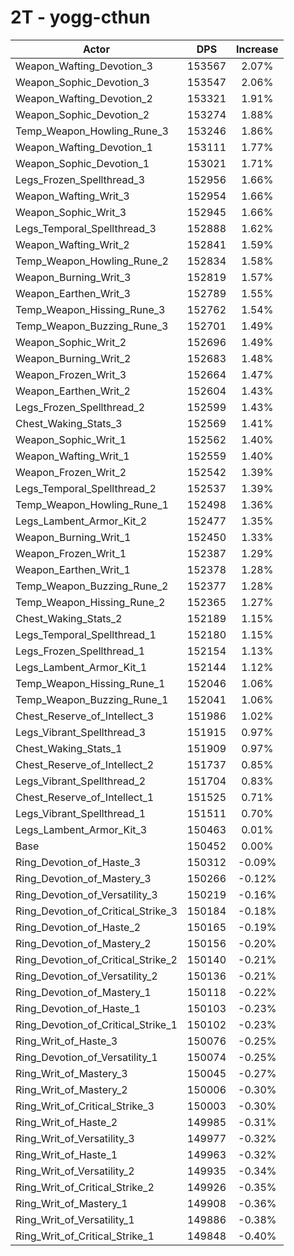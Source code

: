 # 2T - yogg-cthun
| Actor | DPS | Increase |
|---|:---:|:---:|
|Weapon_Wafting_Devotion_3|153567|2.07%|
|Weapon_Sophic_Devotion_3|153547|2.06%|
|Weapon_Wafting_Devotion_2|153321|1.91%|
|Weapon_Sophic_Devotion_2|153274|1.88%|
|Temp_Weapon_Howling_Rune_3|153246|1.86%|
|Weapon_Wafting_Devotion_1|153111|1.77%|
|Weapon_Sophic_Devotion_1|153021|1.71%|
|Legs_Frozen_Spellthread_3|152956|1.66%|
|Weapon_Wafting_Writ_3|152954|1.66%|
|Weapon_Sophic_Writ_3|152945|1.66%|
|Legs_Temporal_Spellthread_3|152888|1.62%|
|Weapon_Wafting_Writ_2|152841|1.59%|
|Temp_Weapon_Howling_Rune_2|152834|1.58%|
|Weapon_Burning_Writ_3|152819|1.57%|
|Weapon_Earthen_Writ_3|152789|1.55%|
|Temp_Weapon_Hissing_Rune_3|152762|1.54%|
|Temp_Weapon_Buzzing_Rune_3|152701|1.49%|
|Weapon_Sophic_Writ_2|152696|1.49%|
|Weapon_Burning_Writ_2|152683|1.48%|
|Weapon_Frozen_Writ_3|152664|1.47%|
|Weapon_Earthen_Writ_2|152604|1.43%|
|Legs_Frozen_Spellthread_2|152599|1.43%|
|Chest_Waking_Stats_3|152569|1.41%|
|Weapon_Sophic_Writ_1|152562|1.40%|
|Weapon_Wafting_Writ_1|152559|1.40%|
|Weapon_Frozen_Writ_2|152542|1.39%|
|Legs_Temporal_Spellthread_2|152537|1.39%|
|Temp_Weapon_Howling_Rune_1|152498|1.36%|
|Legs_Lambent_Armor_Kit_2|152477|1.35%|
|Weapon_Burning_Writ_1|152450|1.33%|
|Weapon_Frozen_Writ_1|152387|1.29%|
|Weapon_Earthen_Writ_1|152378|1.28%|
|Temp_Weapon_Buzzing_Rune_2|152377|1.28%|
|Temp_Weapon_Hissing_Rune_2|152365|1.27%|
|Chest_Waking_Stats_2|152189|1.15%|
|Legs_Temporal_Spellthread_1|152180|1.15%|
|Legs_Frozen_Spellthread_1|152154|1.13%|
|Legs_Lambent_Armor_Kit_1|152144|1.12%|
|Temp_Weapon_Hissing_Rune_1|152046|1.06%|
|Temp_Weapon_Buzzing_Rune_1|152041|1.06%|
|Chest_Reserve_of_Intellect_3|151986|1.02%|
|Legs_Vibrant_Spellthread_3|151915|0.97%|
|Chest_Waking_Stats_1|151909|0.97%|
|Chest_Reserve_of_Intellect_2|151737|0.85%|
|Legs_Vibrant_Spellthread_2|151704|0.83%|
|Chest_Reserve_of_Intellect_1|151525|0.71%|
|Legs_Vibrant_Spellthread_1|151511|0.70%|
|Legs_Lambent_Armor_Kit_3|150463|0.01%|
|Base|150452|0.00%|
|Ring_Devotion_of_Haste_3|150312|-0.09%|
|Ring_Devotion_of_Mastery_3|150266|-0.12%|
|Ring_Devotion_of_Versatility_3|150219|-0.16%|
|Ring_Devotion_of_Critical_Strike_3|150184|-0.18%|
|Ring_Devotion_of_Haste_2|150165|-0.19%|
|Ring_Devotion_of_Mastery_2|150156|-0.20%|
|Ring_Devotion_of_Critical_Strike_2|150140|-0.21%|
|Ring_Devotion_of_Versatility_2|150136|-0.21%|
|Ring_Devotion_of_Mastery_1|150118|-0.22%|
|Ring_Devotion_of_Haste_1|150103|-0.23%|
|Ring_Devotion_of_Critical_Strike_1|150102|-0.23%|
|Ring_Writ_of_Haste_3|150076|-0.25%|
|Ring_Devotion_of_Versatility_1|150074|-0.25%|
|Ring_Writ_of_Mastery_3|150045|-0.27%|
|Ring_Writ_of_Mastery_2|150006|-0.30%|
|Ring_Writ_of_Critical_Strike_3|150003|-0.30%|
|Ring_Writ_of_Haste_2|149985|-0.31%|
|Ring_Writ_of_Versatility_3|149977|-0.32%|
|Ring_Writ_of_Haste_1|149963|-0.32%|
|Ring_Writ_of_Versatility_2|149935|-0.34%|
|Ring_Writ_of_Critical_Strike_2|149926|-0.35%|
|Ring_Writ_of_Mastery_1|149908|-0.36%|
|Ring_Writ_of_Versatility_1|149886|-0.38%|
|Ring_Writ_of_Critical_Strike_1|149848|-0.40%|
